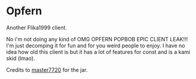 # Opfern
Another Flika1999 client.

No i'm not doing any kind of OMG OPFERN POPBOB EPIC CLIENT LEAK!!! I'm just decomping it for fun and for you weird people to enjoy. I have no idea how old this client is but it has a lot of features for const and is a kami skid (lmao).

Credits to [master7720](https://github.com/master7720) for the jar.
